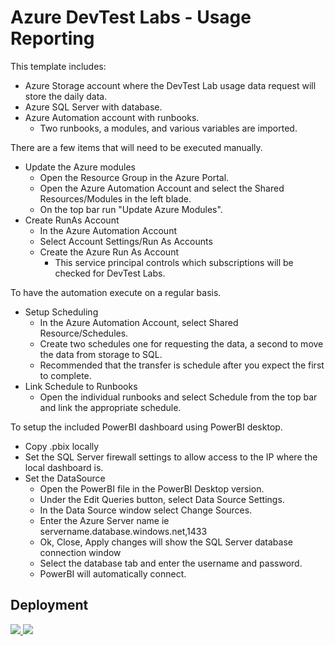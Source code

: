 # Azure DevTest Labs - Usage Reporting
This template includes:
- Azure Storage account where the DevTest Lab usage data request will store the daily data.
- Azure SQL Server with database.
- Azure Automation account with runbooks.
    - Two runbooks, a modules, and various variables are imported.

There are a few items that will need to be executed manually.
- Update the Azure modules
    - Open the Resource Group in the Azure Portal.
    - Open the Azure Automation Account and select the Shared Resources/Modules in the left blade.
    - On the top bar run "Update Azure Modules".
- Create RunAs Account
    - In the Azure Automation Account
    - Select Account Settings/Run As Accounts
    - Create the Azure Run As Account
        - This service principal controls which subscriptions will be checked for DevTest Labs.


To have the automation execute on a regular basis.
- Setup Scheduling
    - In the Azure Automation Account, select Shared Resource/Schedules.
    - Create two schedules one for requesting the data, a second to move the data from storage to SQL.
    - Recommended that the transfer is schedule after you expect the first to complete. 
- Link Schedule to Runbooks
    - Open the individual runbooks and select Schedule from the top bar and link the appropriate schedule.

To setup the included PowerBI dashboard using PowerBI desktop.
- Copy .pbix locally
- Set the SQL Server firewall settings to allow access to the IP where the local dashboard is.
- Set the DataSource
    - Open the PowerBI file in the PowerBI Desktop version.
    - Under the Edit Queries button, select Data Source Settings.
    - In the Data Source window select Change Sources.
    - Enter the Azure Server name ie servername.database.windows.net,1433
    - Ok, Close, Apply changes will show the SQL Server database connection window
    - Select the database tab and enter the username and password.
    - PowerBI will automatically connect.




## Deployment
<a href="https://portal.azure.com/#create/Microsoft.Template/uri/https%3A%2F%2Fraw.githubusercontent.com%2FAzure%2Fazure-devtestlab%2FusageReporting%2FScripts%2FUsageReporting%2Fazuredeploy.json" target="_blank">
    <img src="http://azuredeploy.net/deploybutton.png"/>
</a>
<a href="http://armviz.io/#/?load=https%3A%2F%2Fraw.githubusercontent.com%2FAzure%2Fazure-devtestlab%2FusageReporting%2FScripts%2FUsageReporting%2Fazuredeploy.json" target="_blank">
    <img src="http://armviz.io/visualizebutton.png"/>
</a>